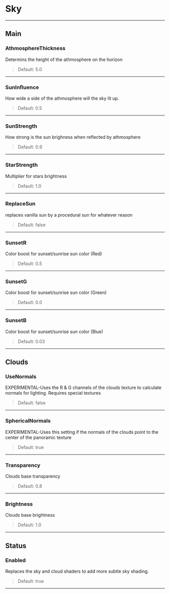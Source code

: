 # Sky

---

## Main

### AthmosphereThickness

 Determins the height of the athmosphere on the horizon

>Default: 5.0

---

### SunInfluence

 How wide a side of the athmosphere will the sky lit up.

>Default: 0.5

---

### SunStrength

 How strong is the sun brighness when reflected by athmosphere

>Default: 0.9

---

### StarStrength

 Multiplier for stars brightness

>Default: 1.0

---

### ReplaceSun

 replaces vanilla sun by a procedural sun for whatever reason

>Default: false

---

### SunsetR

 Color boost for sunset/sunrise sun color (Red)

>Default: 0.5

---

### SunsetG

 Color boost for sunset/sunrise sun color (Green)

>Default: 0.0

---

### SunsetB

 Color boost for sunset/sunrise sun color (Blue)

>Default: 0.03

---

## Clouds

### UseNormals

 EXPERIMENTAL-Uses the R & G channels of the clouds texture to calculate normals for lighting. Requires special textures

>Default: false

---

### SphericalNormals

 EXPERIMENTAL-Uses this setting if the normals of the clouds point to the center of the panoramic texture

>Default: true

---

### Transparency

 Clouds base transparency

>Default: 0.8

---

### Brightness

 Clouds base brightness

>Default: 1.0

---

## Status

### Enabled

 Replaces the sky and cloud shaders to add more subtle sky shading.

>Default: true

---
